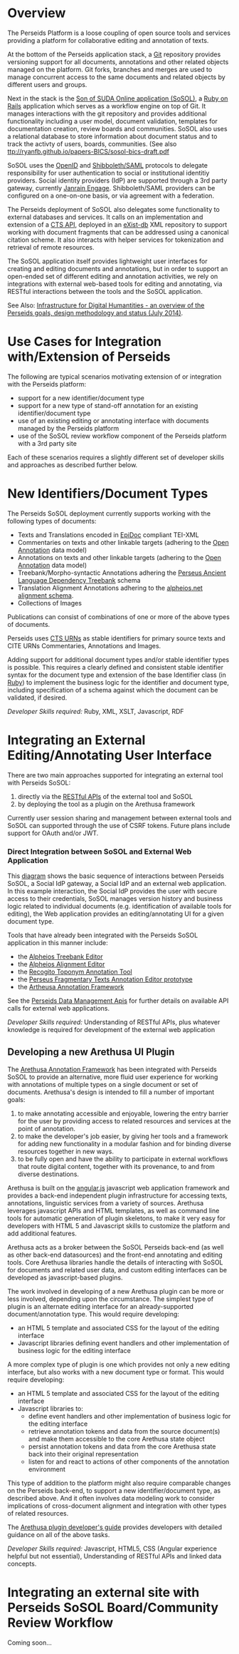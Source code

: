 # Overview

The Perseids Platform is a loose coupling of open source tools and services providing a platform for collaborative editing and annotation of texts.  

At the bottom of the Perseids application stack, a [Git](http://git-scm.com/) repository provides versioning support for all documents, annotations and other related objects managed on the platform.  Git forks, branches and merges are used to manage concurrent access to the same documents and related objects by different users and groups.

Next in the stack is the [Son of SUDA Online application (SoSOL)](https://github.com/sosol/sosol), a [Ruby on Rails](http://rubyonrails.org/) application which serves as a workflow engine on top of Git. It manages interactions with the git repository and provides additional functionality including a user model, document validation, templates for documentation creation, review boards and communities. SoSOL also uses a relational database to store information about document status and to track the activty of users, boards, communities. (See also [ttp://ryanfb.github.io/papers-BICS/sosol-bics-draft.pdf](http://ryanfb.github.io/papers-BICS/sosol-bics-draft.pdf)

SoSOL uses the [OpenID](http://openid.net/) and [Shibboleth/SAML](https://shibboleth.net/) protocols to delegate responsibility for user authentication to social or institutional identitiy providers. Social identity providers (IdP) are supported through a 3rd party gateway, currently [Janrain Engage](http://janrain.com/).  Shibboleth/SAML providers can be configured on a one-on-one basis, or via agreement with a federation.

The Perseids deployment of SoSOL also delegates some functionality to external databases and services. It calls on an implementation and extension of a [CTS API](https://github.com/alpheios-project/cts-api), deployed in an [eXist-db](http://exist-db.org/) XML repository to support working with document fragments that can be addressed using a canonical citation scheme. It also interacts with helper services for tokenization and retrieval of remote resources. 

The SoSOL application itself provides lightweight user interfaces for creating and editing documents and annotations, but in order to support an open-ended set of different editing and annotation activities, we rely on integrations with external web-based tools for editing and annotating, via RESTful interactions between the tools and the SoSOL application.

See Also: [Infrastructure for Digital Humantities - an overview of the Perseids goals, design methodology and status (July 2014)](https://docs.google.com/presentation/d/1syZDt4CGXqBgvM7grJctldd0krgneTBFr7FaEO_e8YA/pub?start=false&loop=false&delayms=3000).

# Use Cases for Integration with/Extension of Perseids

The following are typical scenarios motivating extension of or integration with the Perseids platform:

* support for a new identifier/document type 
* support for a new type of stand-off annotation for an existing identifier/document type
* use of an existing editing or annotating interface with documents managed by the Perseids platform
* use of the SoSOL review workflow component of the Perseids platform with a 3rd party site

Each of these scenarios requires a slightly different set of developer skills and approaches as described further below.

# New Identifiers/Document Types

The Perseids SoSOL deployment currently supports working with the following types of documents:

* Texts and Translations encoded in [EpiDoc](http://www.stoa.org/epidoc/gl/latest/) compliant TEI-XML
* Commentaries on texts and other linkable targets (adhering to the [Open Annotation](http://www.openannotation.org/spec/core/) data model)
* Annotations on texts and other linkable targets (adhering to the [Open Annotation](http://www.openannotation.org/spec/core/) data model)
* Treebank/Morpho-syntactic Annotations adhering the [Perseus Ancient Language Dependency Treebank](http://nlp.perseus.tufts.edu/syntax/treebank/) schema
* Translation Alignment Annotations adhering to the [alpheios.net](http://alpheios.net) [alignment schema](http://sourceforge.net/p/alpheios/code/HEAD/tree/xml_ctl_files/schemas/trunk/aligned-text.xsd).
* Collections of Images

Publications can consist of combinations of one or more of the above types of documents.

Perseids uses [CTS URNs](http://www.homermultitext.org/hmt-docs/specifications/ctsurn/) as stable identifiers for primary source texts and CITE URNs Commentaries, Annotations and Images.

Adding support for additional document types and/or stable identifier types is possible. This requires a clearly defined and consistent stable identifier syntax for the document type and extension of the base Identifier class (in [Ruby](http://rubyonrails.org/)) to implement the business logic for the identifier and document type, including specification of a schema against which the document can be validated, if desired. 

_Developer Skills required:_ Ruby, XML, XSLT, Javascript, RDF 

# Integrating an External Editing/Annotating User Interface

There are two main approaches supported for integrating an external tool with Perseids SoSOL:

1. directly via the [RESTful APIs](http://en.wikipedia.org/wiki/Representational_state_transfer) of the external tool and SoSOL
2. by deploying the tool as a plugin on the Arethusa framework

Currently user session sharing and management between external tools and SoSOL can supported through the use of CSRF tokens.  Future plans include support for OAuth and/or JWT.

### Direct Integration between SoSOL and External Web Application
This [diagram](http://www.gliffy.com/go/publish/6058562) shows the basic sequence of interactions between Perseids SoSOL, a Social IdP gateway, a Social IdP and an external web application. In this example interaction, the Social IdP provides the user with secure access to their credentials, SoSOL manages version history and business logic related to individual documents (e.g. identification of available tools for editing), the Web application provides an editing/annotating UI for a given document type.

Tools that have already been integrated with the Perseids SoSOL application in this manner include:

* the [Alpheios Treebank Editor](https://github.com/alpheios-project/treebank-editor)
* the [Alpheios Alignment Editor](https://github.com/alpheios-project/alignment-editor)
* the [Recogito Toponym Annotation Tool](http://pelagios.org/recogito)
* the [Perseus Fragmentary Texts Annotation Editor prototype](https://github.com/PerseusDL/annotation-editor)
* the [Artheusa Annotation Framework](https://github.com/latin-language-toolkit/arethusa)

See the [Perseids Data Management Apis](https://github.com/PerseusDL/perseids_docs/wiki/Data-management-module) for further details on available API calls for external web applications.

_Developer Skills required:_ Understanding of RESTful APIs, plus whatever knowledge is required for development of the external web application

## Developing a new Arethusa UI Plugin
The [Arethusa Annotation Framework](https://github.com/latin-language-toolkit/arethusa) has been integrated with Perseids SoSOL to provide an alternative, more fluid user experience for working with annotations of multiple types on a single document or set of documents. Arethusa's design is intended to fill a number of important goals:

1. to make annotating accessible and enjoyable, lowering the entry barrier for the user by providing access to related resources and services at the point of annotation.  
2. to make the developer's job easier, by giving her tools and a framework for adding new functionality in a modular fashion and for binding diverse resources together in new ways.
3. to be fully open and have the ability to participate in external workflows that route digital content, together with its provenance, to and from diverse destinations.

Arethusa is built on the [angular.js](https://angularjs.org/) javascript web application framework and provides a back-end independent plugin infrastructure for accessing texts, annotations, linguistic services from a variety of sources. Arethusa leverages javascript APIs and HTML templates, as well as command line tools for automatic generation of plugin skeletons, to make it very easy for developers with HTML 5 and Javascript skills to customize the platform and add additional features.

Arethusa acts as a broker between the SoSOL Perseids back-end (as well as other back-end datasources) and the front-end annotating and editing tools. Core Arethusa libraries handle the details of interacting with SoSOL for documents and related user data, and custom editing interfaces can be developed as javascript-based plugins.

The work involved in developing of a new Arethusa plugin can be more or less involved, depending upon the circumstance. The simplest type of plugin is an alternate editing interface for an already-supported document/annotation type. This would require developing:

* an HTML 5 template and associated CSS for the layout of the editing interface
* Javascript libraries defining event handlers and other implementation of business logic for the editing interface

A more complex type of plugin is one which provides not only a new editing interface, but also works with a new document type or format.  This would require developing:

* an HTML 5 template and associated CSS for the layout of the editing interface
* Javascript libraries to:
    * define event handlers and other implementation of business logic for the editing interface
    * retrieve annotation tokens and data from the source document(s) and make them accessible to the core Arethusa state object
    * persist annotation tokens and data from the core Arethusa state back into their original representation
    * listen for and react to actions of other components of the annotation environment 

This type of addition to the platform might also require comparable changes on the Perseids back-end, to support a new identifier/document type, as described above.  And it often involves data modeling work to consider implications of cross-document alignment and integration with other types of related resources.

The [Arethusa plugin developer's guide](https://github.com/latin-language-toolkit/arethusa/blob/docs/docs/content/plugin_guide.md) provides developers with detailed guidance on all of the above tasks.  

_Developer Skills required:_ Javascript, HTML5, CSS (Angular experience helpful but not essential), Understanding of RESTful APIs and linked data concepts.


# Integrating an external site with Perseids SoSOL Board/Community Review Workflow

Coming soon...




